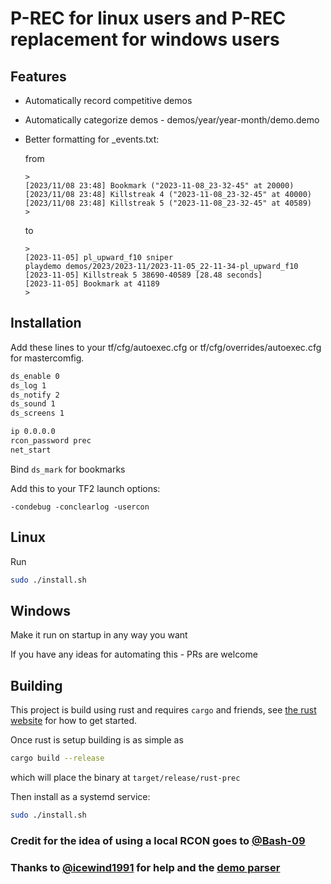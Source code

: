# P-REC for linux users and P-REC replacement for windows users

## Features

- Automatically record competitive demos
- Automatically categorize demos - demos/year/year-month/demo.demo
- Better formatting for _events.txt:

  from

    ```text
    >
    [2023/11/08 23:48] Bookmark ("2023-11-08_23-32-45" at 20000)
    [2023/11/08 23:48] Killstreak 4 ("2023-11-08_23-32-45" at 40000)
    [2023/11/08 23:48] Killstreak 5 ("2023-11-08_23-32-45" at 40589)
    >
    ```

  to

    ```text
    >
    [2023-11-05] pl_upward_f10 sniper                                playdemo demos/2023/2023-11/2023-11-05_22-11-34-pl_upward_f10
    [2023-11-05] Killstreak 5 38690-40589 [28.48 seconds]
    [2023-11-05] Bookmark at 41189
    >
    ```

## Installation

Add these lines to your tf/cfg/autoexec.cfg or tf/cfg/overrides/autoexec.cfg for mastercomfig.

```txt
ds_enable 0
ds_log 1
ds_notify 2
ds_sound 1
ds_screens 1

ip 0.0.0.0
rcon_password prec
net_start
```

Bind ```ds_mark``` for bookmarks

Add this to your TF2 launch options:

```-condebug -conclearlog -usercon```

## Linux

Run

```bash
sudo ./install.sh
```

## Windows

Make it run on startup in any way you want

If you have any ideas for automating this - PRs are welcome

## Building

This project is build using rust and requires `cargo` and friends, see [the rust website](https://www.rust-lang.org/)
for how to get started.

Once rust is setup building is as simple as

```bash
cargo build --release
```

which will place the binary at `target/release/rust-prec`

Then install as a systemd service:

```bash
sudo ./install.sh
```

### Credit for the idea of using a local RCON goes to [@Bash-09](https://github.com/Bash-09)

### Thanks to [@icewind1991](https://github.com/icewind1991/) for help and the [demo parser](https://github.com/demostf/parser)

